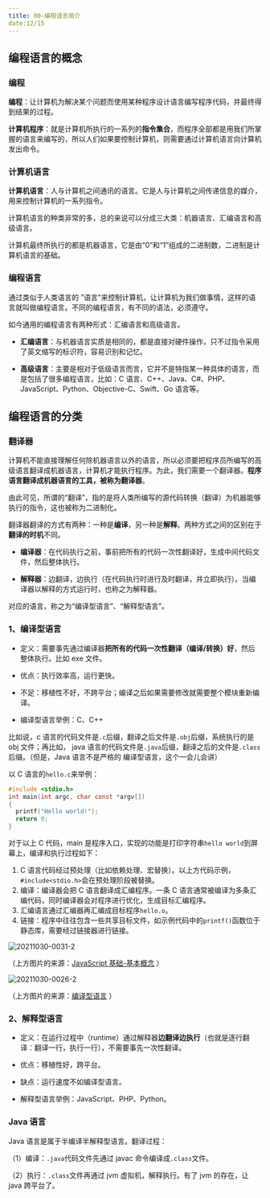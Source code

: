 ```yaml
---
title: 00-编程语言简介
date:12/15
---
```


## 编程语言的概念

### 编程

**编程**：让计算机为解决某个问题而使用某种程序设计语言编写程序代码，并最终得到结果的过程。

**计算机程序**：就是计算机所执行的一系列的**指令集合**，而程序全部都是用我们所掌握的语言来编写的，所以人们如果要控制计算机，则需要通过计算机语言向计算机发出命令。

### 计算机语言

**计算机语言**：人与计算机之间通讯的语言。它是人与计算机之间传递信息的媒介，用来控制计算机的一系列指令。

计算机语言的种类非常的多，总的来说可以分成三大类：机器语言、汇编语言和高级语言。

计算机最终所执行的都是机器语言，它是由“0”和“1”组成的二进制数，二进制是计算机语言的基础。

### 编程语言

通过类似于人类语言的 ”语言”来控制计算机，让计算机为我们做事情，这样的语言就叫做编程语言。不同的编程语言，有不同的语法，必须遵守。

如今通用的编程语言有两种形式：汇编语言和高级语言。

- **汇编语言**：与机器语言实质是相同的，都是直接对硬件操作，只不过指令采用了英文缩写的标识符，容易识别和记忆。

- **高级语言**：主要是相对于低级语言而言，它并不是特指某一种具体的语言，而是包括了很多编程语言，比如：C 语言、C++、Java、C#、PHP、JavaScript、Python、Objective-C、Swift、Go 语言等。

## 编程语言的分类

### 翻译器

计算机不能直接理解任何除机器语言以外的语言，所以必须要把程序员所编写的高级语言翻译成机器语言，计算机才能执行程序。为此，我们需要一个翻译器。**程序语言翻译成机器语言的工具，被称为翻译器**。

由此可见，所谓的“翻译”，指的是将人类所编写的源代码转换（翻译）为机器能够执行的指令，这也被称为二进制化。

翻译器翻译的方式有两种：一种是**编译**，另一种是**解释**。两种方式之间的区别在于**翻译的时机**不同。

- **编译器**：在代码执行之前，事前把所有的代码一次性翻译好，生成中间代码文件，然后整体执行。

- **解释器**：边翻译，边执行（在代码执行时进行及时翻译，并立即执行）。当编译器以解释的方式运行时，也称之为解释器。

对应的语言，称之为“编译型语言”、“解释型语言”。

### 1、编译型语言

- 定义：需要事先通过编译器**把所有的代码一次性翻译（编译/转换）好**，然后整体执行。比如 exe 文件。

- 优点：执行效率高，运行更快。

- 不足：移植性不好，不跨平台；编译之后如果需要修改就需要整个模块重新编译。

- 编译型语言举例：C、C++

比如说，c 语言的代码文件是`.c`后缀，翻译之后文件是`.obj`后缀，系统执行的是 obj 文件；再比如， java 语言的代码文件是`.java`后缀，翻译之后的文件是`.class`后缀。（但是，Java 语言不是严格的 编译型语言，这个一会儿会讲）

以 C 语言的`hello.c`来举例：

```c
#include <stdio.h>
int main(int argc, char const *argv[])
{
  printf("Hello world!");
  return 0;
}
```

对于以上 C 代码，main 是程序入口，实现的功能是打印字符串`hello world`到屏幕上，编译和执行过程如下：

1. C 语言代码经过预处理（比如依赖处理、宏替换）。以上方代码示例，`#include<stdio.h>`会在预处理阶段被替换。
2. 编译：编译器会把 C 语言翻译成汇编程序。一条 C 语言通常被编译为多条汇编代码，同时编译器会对程序进行优化，生成目标汇编程序。
3. 汇编语言通过汇编器再汇编成目标程序`hello.o`。
4. 链接：程序中往往包含一些共享目标文件，如示例代码中的`printf()`函数位于静态库，需要经过链接器进行链接。

![20211030-0031-2]( D:/html5_folder/my-webdoc/图床/qgyh/20211030-0031-2.png)

（上方图片的来源：[JavaScript 基础-基本概念](https://www.jianshu.com/p/230093183f47) ）

![20211030-0026-2]( D:/html5_folder/my-webdoc/图床/qgyh/20211030-0026-2.png)

（上方图片的来源：[编译型语言](https://p.0x06.cn/zh/program/) ）

### 2、解释型语言

- 定义：在运行过程中（runtime）通过解释器**边翻译边执行**（也就是逐行翻译：翻译一行，执行一行），不需要事先一次性翻译。

- 优点：移植性好，跨平台。

- 缺点：运行速度不如编译型语言。

- 解释型语言举例：JavaScript、PHP、Python。

### Java 语言

Java 语言是属于半编译半解释型语言。翻译过程：

（1）编译：`.java`代码文件先通过 javac 命令编译成`.class`文件。

（2）执行：`.class`文件再通过 jvm 虚拟机，解释执行。有了 jvm 的存在，让 java 跨平台了。
